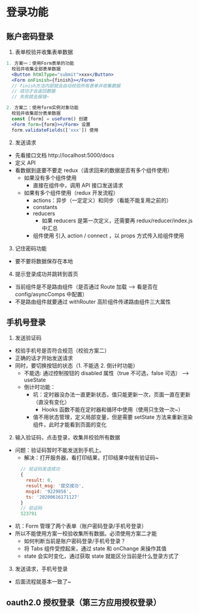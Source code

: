 # 登录功能

## 账户密码登录

1. 表单校验并收集表单数据

```jsx
1. 方案一：使用Form表单的功能
  校验并收集全部表单数据
  <Button htmlType="submit">xxx</Button>
  <Form onFinish={finish}></Form>
  // finish方法内部就会自动校验所有表单并收集数据
  // 成功才会返回数据
  // 失败就会报错~

2. 方案二：使用form实例对象功能
  校验并收集部分表单数据
  const [form] = useForm() 创建
  <Form form={form}></Form> 设置
  form.validateFields(['xxx']) 使用
```

2. 发送请求

- 先看接口文档 http://localhost:5000/docs
- 定义 API
- 看数据到底要不要走 redux（请求回来的数据是否有多个组件使用）
  - 如果没有多个组件使用
    - 直接在组件中，调用 API 接口发送请求
  - 如果有多个组件使用（redux 开发流程）
    - actions：异步（一定定义）和同步（看能不能复用之前的）
    - constants
    - reducers
      - 如果 reducers 是第一次定义，还需要再 redux/reducer/index.js 中汇总
    - 组件使用 引入 action / connect ，以 props 方式传入给组件使用

3. 记住密码功能

- 要不要将数据保存在本地

4. 提示登录成功并跳转到首页

- 当前组件是不是路由组件（是否通过 Route 加载 --> 看是否在 config/asyncComps 中配置）
- 不是路由组件就要通过 withRouter 高阶组件传递路由组件三大属性

## 手机号登录

1. 发送验证码

- 校验手机号是否符合规范（校验方案二）
- 正确的话才开始发送请求
- 同时，要切换按钮的状态（1. 不能选 2. 倒计时功能）
  - 不能选: 通过控制按钮的 disabled 属性（true 不可选，false 可选） --> useState
  - 倒计时功能：
    - 坑：定时器没办法一直更新状态，值只能更新一次，页面一直在更新（直没有变化）
      - Hooks 函数不能在定时器和循环中使用（使用只生效一次~）
    - 值不用状态管理，定义局部变量，但是需要 setState 方法来重新渲染组件，此时才能看到页面的变化

2. 输入验证码，点击登录，收集并校验所有数据

- 问题：验证码暂时不能发送到手机上。
  - 解决：打开服务器，看打印结果，打印结果中就有验证码~
  ```js
    // 验证码发送成功
    {
      result: 0,
      result_msg: '提交成功',
      msgid: '9229856',
      ts: '20200616171127'
    }
    // 验证码
    523791
  ```
- 坑：Form 管理了两个表单（账户密码登录/手机号登录）
- 所以不能使用方案一校验收集所有数据。必须使用方案二才能
  - 如何判断当前是账户密码登录/手机号登录？
  - 将 Tabs 组件受控起来，通过 state 和 onChange 来操作其值
  - state 会实时变化，通过获取 state 就能区分当前是什么登录方式了

3. 发送请求，手机号登录

- 后面流程就基本一致了~

## oauth2.0 授权登录（第三方应用授权登录）
